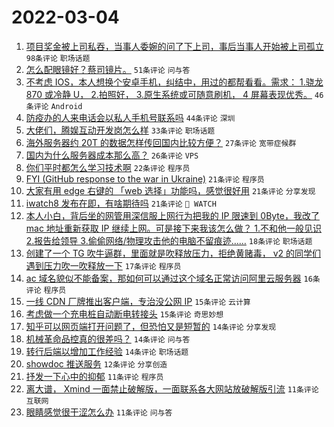 # 2022-03-04

1. [项目奖金被上司私吞，当事人委婉的问了下上司，事后当事人开始被上司孤立](https://www.v2ex.com/t/837842) `98条评论` `职场话题`
1. [怎么配眼镜好？蔡司镜片。](https://www.v2ex.com/t/837856) `51条评论` `问与答`
1. [不考虑 IOS，本人想换个安卓手机，纠结中，用过的都帮看看。需求： 1.骁龙 870 或冷静 U， 2.拍照好， 3.原生系统或可随意刷机， 4 屏幕表现优秀。](https://www.v2ex.com/t/837902) `46条评论` `Android`
1. [防疫办的人来电话会以私人手机号联系吗](https://www.v2ex.com/t/837880) `44条评论` `深圳`
1. [大佬们，腾娱互动开发岗怎么样](https://www.v2ex.com/t/837855) `33条评论` `职场话题`
1. [海外服务器约 20T 的数据怎样传回国内比较方便？](https://www.v2ex.com/t/837904) `27条评论` `宽带症候群`
1. [国内为什么服务器成本那么高？](https://www.v2ex.com/t/837890) `26条评论` `VPS`
1. [你们平时都怎么学习技术啊](https://www.v2ex.com/t/837894) `22条评论` `程序员`
1. [FYI (GitHub response to the war in Ukraine)](https://www.v2ex.com/t/837884) `21条评论` `程序员`
1. [大家有用 edge 右键的 「web 选择」功能吗，感觉很好用](https://www.v2ex.com/t/837857) `21条评论` `分享发现`
1. [iwatch8 发布在即，有啥期待吗](https://www.v2ex.com/t/837841) `21条评论` ` WATCH`
1. [本人小白，背后坐的网管用深信服上网行为把我的 IP 限速到 0Byte，我改了 mac 地址重新获取 IP 继续上网。可是接下来我该怎么做？ 1.不和他一般见识 2.报告给领导 3.偷偷网络/物理攻击他的电脑不留痕迹……](https://www.v2ex.com/t/837860) `18条评论` `职场话题`
1. [创建了一个 TG 吹牛逼群，里面就是吹释放压力，拒绝黄赌毒， v2 的同学们遇到压力吹一吹释放一下](https://www.v2ex.com/t/837893) `17条评论` `程序员`
1. [ac 域名貌似不能备案，那如何可以通过这个域名正常访问阿里云服务器](https://www.v2ex.com/t/837913) `16条评论` `程序员`
1. [一线 CDN 厂牌推出客户端，专治没公网 IP](https://www.v2ex.com/t/837908) `15条评论` `云计算`
1. [考虑做一个充电桩自动断电转接头](https://www.v2ex.com/t/837837) `15条评论` `奇思妙想`
1. [知乎可以网页端打开问题了，但恐怕又是短暂的](https://www.v2ex.com/t/837927) `14条评论` `分享发现`
1. [机械革命品控真的很差吗？](https://www.v2ex.com/t/837885) `14条评论` `问与答`
1. [转行后端以增加工作经验](https://www.v2ex.com/t/837883) `14条评论` `职场话题`
1. [showdoc 推送服务](https://www.v2ex.com/t/837865) `12条评论` `分享创造`
1. [抒发一下心中的抑郁](https://www.v2ex.com/t/837974) `11条评论` `程序员`
1. [离大谱， Xmind 一面禁止破解版，一面联系各大网站放破解版引流](https://www.v2ex.com/t/837948) `11条评论` `互联网`
1. [眼睛感觉很干涩怎么办](https://www.v2ex.com/t/837888) `11条评论` `问与答`
